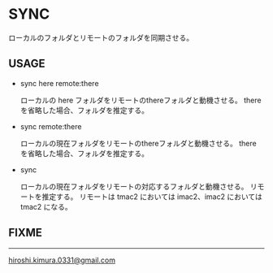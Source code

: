 # SYNC

ローカルのフォルダとリモートのフォルダを同期させる。

## USAGE

* sync here remote:there

    ローカルの here フォルダをリモートのthereフォルダと動機させる。
    there を省略した場合、フォルダを推定する。

* sync remote:there

    ローカルの現在フォルダをリモートのthereフォルダと動機させる。
    there を省略した場合、フォルダを推定する。

* sync

    ローカルの現在フォルダをリモートの対応するフォルダと動機させる。
    リモートを推定する。
    リモートは tmac2 においては imac2、imac2 においては tmac2 になる。

## FIXME

---
hiroshi.kimura.0331@gmail.com

